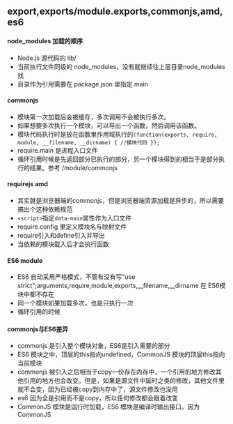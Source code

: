 ## export,exports/module.exports,commonjs,amd,es6

#### node_modules 加载的顺序
- Node.js 源代码的 lib/
- 当前执行文件同级的 node_modules，没有就继续往上层目录node_modules找
- 目录作为引用需要在 package.json 里指定 main

#### commonjs
- 模块第一次加载后会被缓存，多次调用不会被执行多次。
- 如果想要多次执行一个模块，可以导出一个函数，然后调用该函数。
- 模块代码执行时是放在函数里作用域执行的`(function(exports, require, module, __filename, __dirname) { //模块代码 });`
- require.main 是进程入口文件
- 循环引用时候是先返回部分已执行的部分，另一个模块得到的相当于是部分执行的结果。参考 /module/commonjs

#### requirejs amd
- 其实就是浏览器端的commonjs，但是浏览器端资源加载是异步的，所以需要搞出个这种依赖规范
- `<script>`指定`data-main`属性作为入口文件
- require.config 里定义模块名与映射文件
- require引入和define引入并导出
- 当依赖的模块载入后才会执行函数

#### ES6 module
- ES6 自动采用严格模式，不管有没有写"use strict";arguments,require,module,exports,__filename,__dirname 在 ES6模块中都不存在
- 同一个模块如果加载多次，也是只执行一次
- 循环引用的时候

#### commonjs与ES6差异
- commonjs 是引入整个模块对象，ES6是引入需要的部分
- ES6 模块之中，顶层的this指向undefined，CommonJS 模块的顶层this指向当前模块
- commonjs 被引入之后相当于copy一份存在内存中，一个引用的地方修改其他引用的地方也会改变。但是，如果是源文件中延时之类的修改，其他文件里就不会变，因为已经被copy到内存中了，源文件修改也没用
- es6 因为全是引用而不是copy，所以任何修改都会跟着改变
- CommonJS 模块是运行时加载，ES6 模块是编译时输出接口。因为CommonJS